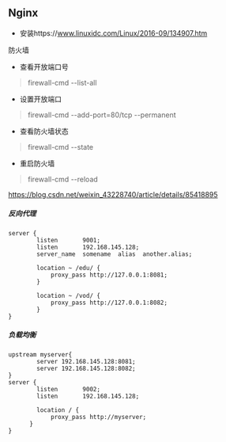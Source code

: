 ## Nginx

+ 安装https://www.linuxidc.com/Linux/2016-09/134907.htm



防火墙

+ 查看开放端口号

> firewall-cmd --list-all

+ 设置开放端口

> firewall-cmd --add-port=80/tcp --permanent

+ 查看防火墙状态

>  firewall-cmd --state 

+ 重启防火墙

> firewall-cmd --reload

https://blog.csdn.net/weixin_43228740/article/details/85418895





##### 反向代理

```
server {
        listen       9001;
        listen       192.168.145.128;
        server_name  somename  alias  another.alias;

        location ~ /edu/ {
            proxy_pass http://127.0.0.1:8081;
        }

        location ~ /vod/ {
            proxy_pass http://127.0.0.1:8082;
        }
}
```



##### 负载均衡

```
upstream myserver{
        server 192.168.145.128:8081;
        server 192.168.145.128:8082;
}
server {
        listen       9002;
        listen       192.168.145.128;

        location / {
            proxy_pass http://myserver;
      }
}
```



